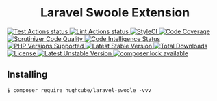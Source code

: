<h1 align="center">Laravel Swoole Extension</h1>


<p>
    <a href="https://github.com/hughcube/laravel-swoole/actions?query=workflow%3ATest">
        <img src="https://github.com/hughcube/laravel-swoole/workflows/Test/badge.svg" alt="Test Actions status">
    </a>
    <a href="https://github.com/hughcube/laravel-swoole/actions?query=workflow%3ALint">
        <img src="https://github.com/hughcube/laravel-swoole/workflows/Lint/badge.svg" alt="Lint Actions status">
    </a>
    <a href="https://styleci.io/repos/250978394">
        <img src="https://github.styleci.io/repos/250978394/shield?branch=master" alt="StyleCI">
    </a>
    <a href="https://scrutinizer-ci.com/g/hughcube/laravel-swoole/?branch=master">
        <img src="https://scrutinizer-ci.com/g/hughcube/laravel-swoole/badges/coverage.png?b=master" alt="Code Coverage">
    </a>
    <a href="https://scrutinizer-ci.com/g/hughcube/laravel-swoole/?branch=master">
        <img src="https://scrutinizer-ci.com/g/hughcube/laravel-swoole/badges/quality-score.png?b=master" alt="Scrutinizer Code Quality">
    </a> 
    <a href="https://scrutinizer-ci.com/g/hughcube/laravel-swoole/?branch=master">
        <img src="https://scrutinizer-ci.com/g/hughcube/laravel-swoole/badges/code-intelligence.svg?b=master" alt="Code Intelligence Status">
    </a>        
    <a href="https://github.com/hughcube/laravel-swoole">
        <img src="https://img.shields.io/badge/php-%3E%3D%207.0-8892BF.svg" alt="PHP Versions Supported">
    </a>
    <a href="https://packagist.org/packages/hughcube/laravel-swoole">
        <img src="https://poser.pugx.org/hughcube/laravel-swoole/version" alt="Latest Stable Version">
    </a>
    <a href="https://packagist.org/packages/hughcube/laravel-swoole">
        <img src="https://poser.pugx.org/hughcube/laravel-swoole/downloads" alt="Total Downloads">
    </a>
    <a href="https://github.com/hughcube/laravel-swoole/blob/master/LICENSE">
        <img src="https://img.shields.io/badge/license-MIT-428f7e.svg" alt="License">
    </a>
    <a href="https://packagist.org/packages/hughcube/laravel-swoole">
        <img src="https://poser.pugx.org/hughcube/laravel-swoole/v/unstable" alt="Latest Unstable Version">
    </a>
    <a href="https://packagist.org/packages/hughcube/laravel-swoole">
        <img src="https://poser.pugx.org/hughcube/laravel-swoole/composerlock" alt="composer.lock available">
    </a>
</p>

## Installing

```shell
$ composer require hughcube/laravel-swoole -vvv
```
